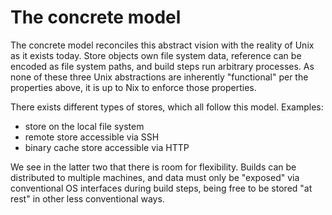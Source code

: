 # The concrete model

The concrete model reconciles this abstract vision with the reality of Unix as it exists today.
Store objects own file system data, reference can be encoded as file system paths, and build steps run arbitrary processes.
As none of these three Unix abstractions are inherently "functional" per the properties above, it is up to Nix to enforce those properties.

There exists different types of stores, which all follow this model.
Examples:
- store on the local file system
- remote store accessible via SSH
- binary cache store accessible via HTTP

We see in the latter two that there is room for flexibility.
Builds can be distributed to multiple machines, and data must only be "exposed" via conventional OS interfaces during build steps, being free to be stored "at rest" in other less conventional ways.
